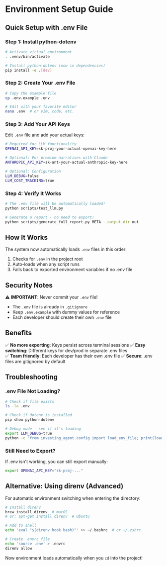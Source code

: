 # Environment Setup Guide

## Quick Setup with .env File

### Step 1: Install python-dotenv

```bash
# Activate virtual environment
. .venv/bin/activate

# Install python-dotenv (now in dependencies)
pip install -e .[dev]
```

### Step 2: Create Your .env File

```bash
# Copy the example file
cp .env.example .env

# Edit with your favorite editor
nano .env  # or vim, code, etc.
```

### Step 3: Add Your API Keys

Edit `.env` file and add your actual keys:

```bash
# Required for LLM functionality
OPENAI_API_KEY=sk-proj-your-actual-openai-key-here

# Optional: For premium narratives with Claude
ANTHROPIC_API_KEY=sk-ant-your-actual-anthropic-key-here

# Optional: Configuration
LLM_DEBUG=false
LLM_COST_TRACKING=true
```

### Step 4: Verify It Works

```bash
# The .env file will be automatically loaded!
python scripts/test_llm.py

# Generate a report - no need to export!
python scripts/generate_full_report.py META --output-dir out
```

## How It Works

The system now automatically loads `.env` files in this order:
1. Checks for `.env` in the project root
2. Auto-loads when any script runs
3. Falls back to exported environment variables if no .env file

## Security Notes

⚠️ **IMPORTANT**: Never commit your `.env` file!
- The `.env` file is already in `.gitignore`
- Keep `.env.example` with dummy values for reference
- Each developer should create their own `.env` file

## Benefits

✅ **No more exporting**: Keys persist across terminal sessions
✅ **Easy switching**: Different keys for dev/prod in separate .env files  
✅ **Team friendly**: Each developer has their own .env file
✅ **Secure**: .env files are gitignored by default

## Troubleshooting

### .env File Not Loading?

```bash
# Check if file exists
ls -la .env

# Check if dotenv is installed
pip show python-dotenv

# Debug mode - see if it's loading
export LLM_DEBUG=true
python -c "from investing_agent.config import load_env_file; print(load_env_file())"
```

### Still Need to Export?

If .env isn't working, you can still export manually:
```bash
export OPENAI_API_KEY="sk-proj-..."
```

## Alternative: Using direnv (Advanced)

For automatic environment switching when entering the directory:

```bash
# Install direnv
brew install direnv  # macOS
# or: apt-get install direnv  # Ubuntu

# Add to shell
echo 'eval "$(direnv hook bash)"' >> ~/.bashrc  # or ~/.zshrc

# Create .envrc file
echo 'source .env' > .envrc
direnv allow
```

Now environment loads automatically when you `cd` into the project!